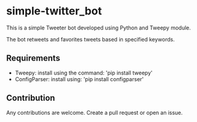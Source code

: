 # simple-twitter_bot

This is a simple Tweeter bot developed using Python and Tweepy module.

The bot retweets and favorites tweets based in specified keywords.

## Requirements
- Tweepy: install using the command: 'pip install tweepy'
- ConfigParser: install using: 'pip install configparser'

## Contribution
Any contributions are welcome. Create a pull request or open an issue.
